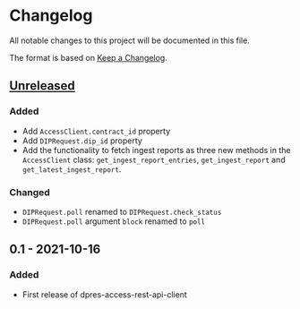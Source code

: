 # Changelog
All notable changes to this project will be documented in this file.

The format is based on [Keep a Changelog](https://keepachangelog.com/en/1.0.0/).

## [Unreleased]
### Added
 - Add `AccessClient.contract_id` property
 - Add `DIPRequest.dip_id` property
 - Add the functionality to fetch ingest reports as three new methods in the `AccessClient` class: `get_ingest_report_entries`, `get_ingest_report` and `get_latest_ingest_report`.

### Changed
 - `DIPRequest.poll` renamed to `DIPRequest.check_status`
 - `DIPRequest.poll` argument `block` renamed to `poll`

## 0.1 - 2021-10-16
### Added
 - First release of dpres-access-rest-api-client

[Unreleased]: https://github.com/Digital-Preservation-Finland/access-rest-api-client/compare/v0.1...HEAD
